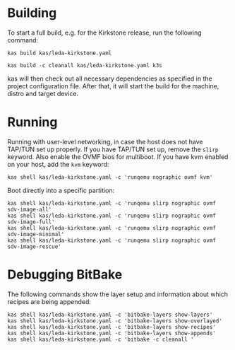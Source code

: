 # Building

To start a full build, e.g. for the Kirkstone release, run the following command:

    kas build kas/leda-kirkstone.yaml

    kas build -c cleanall kas/leda-kirkstone.yaml k3s

kas will then check out all necessary dependencies as specified in the project configuration file. After that, it will start the build for the machine, distro and target device.

# Running

Running with user-level networking, in case the host does not have TAP/TUN set up properly. If you have TAP/TUN set up, remove the `slirp` keyword. Also enable the OVMF bios for multiboot. If you have kvm enabled on your host, add the `kvm` keyword:

    kas shell kas/leda-kirkstone.yaml -c 'runqemu nographic ovmf kvm'

Boot directly into a specific partition:

    kas shell kas/leda-kirkstone.yaml -c 'runqemu slirp nographic ovmf sdv-image-all'
    kas shell kas/leda-kirkstone.yaml -c 'runqemu slirp nographic ovmf sdv-image-full'
    kas shell kas/leda-kirkstone.yaml -c 'runqemu slirp nographic ovmf sdv-image-minimal'
    kas shell kas/leda-kirkstone.yaml -c 'runqemu slirp nographic ovmf sdv-image-rescue'

# Debugging BitBake

The following commands show the layer setup and information about which recipes are being appended:

    kas shell kas/leda-kirkstone.yaml -c 'bitbake-layers show-layers'
    kas shell kas/leda-kirkstone.yaml -c 'bitbake-layers show-overlayed'
    kas shell kas/leda-kirkstone.yaml -c 'bitbake-layers show-recipes'
    kas shell kas/leda-kirkstone.yaml -c 'bitbake-layers show-appends'
    kas shell kas/leda-kirkstone.yaml -c 'bitbake -c cleanall '
    